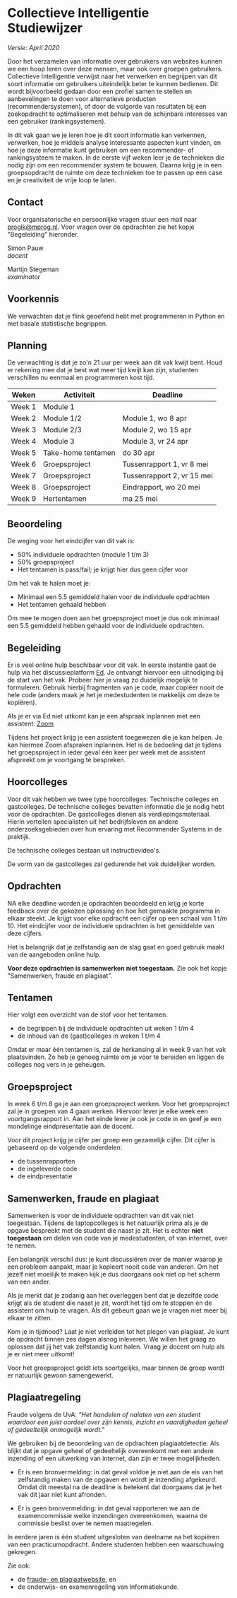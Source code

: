 # Collectieve Intelligentie<br><span class="small">Studiewijzer</span>

*Versie: April 2020*

Door het verzamelen van informatie over gebruikers van websites kunnen we een hoop leren over deze mensen, maar ook over groepen gebruikers. Collectieve Intelligentie verwijst naar het verwerken en begrijpen van dit soort informatie om gebruikers uiteindelijk beter te kunnen bedienen. Dit wordt bijvoorbeeld gedaan door een profiel samen te stellen en aanbevelingen te doen voor alternatieve producten (recommendersystemen), of door de volgorde van resultaten bij een zoekopdracht te optimaliseren met behulp van de schijnbare interesses van een gebruiker (rankingsystemen).

In dit vak gaan we je leren hoe je dit soort informatie kan verkennen, verwerken, hoe je middels analyse interessante aspecten kunt vinden, en hoe je deze informatie kunt gebruiken om een recommender- of rankingsysteem te maken. In de eerste vijf weken leer je de technieken die nodig zijn om een recommender system te bouwen. Daarna krijg je in een groepsopdracht de ruimte om deze technieken toe te passen op een case en je creativiteit de vrije loop te laten.

## Contact
Voor organisatorische en persoonlijke vragen stuur een mail naar <progik@mprog.nl>. Voor vragen over de opdrachten zie het kopje "Begeleiding" hieronder.

Simon Pauw  
*docent*  

Martijn Stegeman  
*examinator*  

## Voorkennis

We verwachten dat je flink geoefend hebt met programmeren in Python en met basale statistische begrippen.

## Planning

De verwachting is dat je zo'n 21 uur per week aan dit vak kwijt bent. Houd er rekening mee dat je best wat meer tijd kwijt kan zijn, studenten verschillen nu eenmaal en programmeren kost tijd.

| Weken  | Activiteit    | Deadline            |
| ------ | ------------- | ------------------- |
| Week 1 | Module 1      |                     |
| Week 2 | Module 1/2    | Module 1, wo 8 apr  |
| Week 3 | Module 2/3    | Module 2, wo 15 apr |
| Week 4 | Module 3      | Module 3, vr 24 apr |
| Week 5 | Take-home tentamen | do 30 apr     |
| Week 6 | Groepsproject | Tussenrapport 1, vr 8 mei  |
| Week 7 | Groepsproject | Tussenrapport 2, vr 15 mei |
| Week 8 | Groepsproject | Eindrapport, wo 20 mei     |
| Week 9 | Hertentamen   | ma 25 mei           |

## Beoordeling

De weging voor het eindcijfer van dit vak is:

- 50% individuele opdrachten (module 1 t/m 3)
- 50% groepsproject
- Het tentamen is pass/fail; je krijgt hier dus geen cijfer voor

Om het vak te halen moet je:

 - Minimaal een 5.5 gemiddeld halen voor de individuele opdrachten
 - Het tentamen gehaald hebben

Om mee te mogen doen aan het groepsproject moet je dus ook minimaal een 5.5 gemiddeld hebben gehaald voor de individuele opdrachten.

## Begeleiding

Er is veel online hulp beschibaar voor dit vak. In eerste instantie gaat de hulp via het discussieplatform [Ed](us.edstem.org). Je ontvangt hiervoor een uitnodiging bij de start van het vak. Probeer hier je vraag zo duidelijk mogelijk te formuleren. Gebruik hierbij fragmenten van je code, maar copiëer nooit de hele code (anders maak je het je medestudenten te makkelijk om deze te kopiëren).

Als je er via Ed niet uitkomt kan je een afspraak inplannen met een assistent: [Zoom](https://calendly.com/collectieve-intelligentie/assistentie)

Tijdens het project krijg je een assistent toegewezen die je kan helpen. Je kan hiermee Zoom afspraken inplannen. Het is de bedoeling dat je tijdens het groepsproject in ieder geval één keer per week met de assistent afspreekt om je voortgang te bespreken.

## Hoorcolleges

Voor dit vak hebben we twee type hoorcolleges: Technische colleges en gastcolleges. De technische colleges bevatten informatie die je nodig hebt voor de opdrachten. De gastcolleges dienen als verdiepingsmateriaal. Hierin vertellen specialisten uit het bedrijfsleven en andere onderzoeksgebieden over hun ervaring met Recommender Systems in de praktijk.

De technische colleges bestaan uit instructievideo's.

De vorm van de gastcolleges zal gedurende het vak duidelijker worden.

## Opdrachten

NA elke deadline worden je opdrachten beoordeeld en krijg je korte feedback over de gekozen oplossing en hoe het gemaakte programma in elkaar steekt. Je krijgt voor elke opdracht een cijfer op een schaal van 1 t/m 10. Het eindcijfer voor de individuele opdrachten is het gemiddelde van deze cijfers.

Het is belangrijk dat je zelfstandig aan de slag gaat en goed gebruik maakt van de aangeboden online hulp.

**Voor deze opdrachten is samenwerken niet toegestaan.** Zie ook het kopje "Samenwerken, fraude en plagiaat".

## Tentamen

Hier volgt een overzicht van de stof voor het tentamen.

- de begrippen bij de individuele opdrachten uit weken 1 t/m 4
- de inhoud van de (gast)colleges in weken 1 t/m 4

Omdat er maar één tentamen is, zal de herkansing al in week 9 van het vak plaatsvinden. Zo heb je genoeg ruimte om je voor te bereiden en liggen de colleges nog vers in je geheugen.

## Groepsproject

In week 6 t/m 8 ga je aan een groepsproject werken. Voor het groepsproject zal je in groepen van 4 gaan werken. Hiervoor lever je elke week een voortgangsrapport in. Aan het einde lever je ook je code in en geef je een mondelinge eindpresentatie aan de docent.

Voor dit project krijg je cijfer per groep een gezamelijk cijfer. Dit cijfer is gebaseerd op de volgende onderdelen:

- de tussenrapporten
- de ingeleverde code
- de eindpresentatie

## Samenwerken, fraude en plagiaat

Samenwerken is voor de individuele opdrachten van dit vak niet toegestaan. Tijdens de laptopcolleges is het natuurlijk prima als je de opgave bespreekt met de student die naast je zit. Het is echter <strong>niet toegestaan</strong> om delen van code van je medestudenten, of van internet, over te nemen.

Een belangrijk verschil dus: je kunt discussiëren over de manier waarop je een probleem aanpakt, maar je kopieert nooit code van anderen. Om het jezelf niet moeilijk te maken kijk je dus doorgaans ook niet op het scherm van een ander.

Als je merkt dat je zodanig aan het overleggen bent dat je dezelfde code krijgt als de student die naast je zit, wordt het tijd om te stoppen en de assistent om hulp te vragen. Als dit gebeurt gaan we je vragen niet meer bij elkaar te zitten.

Kom je in tijdnood? Laat je niet verleiden tot het plegen van plagiaat. Je kunt de opdracht binnen zes dagen alsnog inleveren. We willen het graag zo oplossen dat jij het vak zelfstandig kunt halen. Vraag je docent om hulp als je er niet meer uitkomt!

Voor het groepsproject geldt iets soortgelijks, maar binnen de groep wordt er natuurlijk gewoon samengewerkt.


## Plagiaatregeling

Fraude volgens de UvA: *"Het handelen of nalaten van een student waardoor een juist oordeel over zijn kennis, inzicht en vaardigheden geheel of gedeeltelijk onmogelijk wordt."*

We gebruiken bij de beoordeling van de opdrachten plagiaatdetectie. Als blijkt dat je opgave geheel of gedeeltelijk overeenkomt met een andere inzending of een uitwerking van internet, dan zijn er twee mogelijkheden.

* Er is een bronvermelding: in dat geval voldoe je niet aan de eis van het zelfstandig maken van de opgaven en wordt je inzending afgekeurd. Omdat dit meestal na de deadline is betekent dat doorgaans dat je het vak dit jaar niet kunt afronden.

* Er is geen bronvermelding: in dat geval rapporteren we aan de examencommissie welke inzendingen overeenkomen, waarna de commissie beslist over te nemen maatregelen.

In eerdere jaren is één student uitgesloten van deelname na het kopiëren van een practicumopdracht. Andere studenten hebben een waarschuwing gekregen.

Zie ook:

* de [fraude- en plagiaatwebsite](http://www.uva.nl/plagiaat), en
* de onderwijs- en examenregeling van Informatiekunde.
